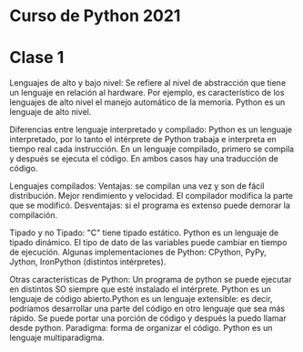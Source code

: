 # Curso de Python 2021
# Clase 1

Lenguajes de alto y bajo nivel: Se refiere al nivel de abstracción que tiene un lenguaje en relación al hardware. 
Por ejemplo, es característico de los lenguajes de alto nivel el manejo automático de la memoria. 
Python es un lenguaje de alto nivel.

Diferencias entre lenguaje interpretado y compilado: Python es un lenguaje interpretado, por lo tanto el intérprete 
de Python trabaja e interpreta en tiempo real cada instrucción. En un lenguaje compilado, primero se compila y después
se ejecuta el código. En ambos casos hay una traducción de código.

Lenguajes compilados:
Ventajas: se compilan una vez y son de fácil distribución. Mejor rendimiento y velocidad. El compilador modifica la 
parte que se modificó.
Desventajas: si el programa es extenso puede demorar la compilación.

Tipado y no Tipado: "C" tiene tipado estático. Python es un lenguaje de tipado dinámico. El tipo de dato de las 
variables puede cambiar en tiempo de ejecución.
Algunas implementaciones de Python: CPython, PyPy, Jython, IronPython 
(distintos intérpretes).

Otras características de Python: Un programa de python se puede ejecutar en distintos SO siempre que esté 
instalado el intérprete. Python es un lenguaje de código abierto.Python es un lenguaje extensible: es decir, podríamos 
desarrollar una parte del código en otro lenguaje que sea más rápido. Se puede portar una porción de código y después 
la puedo llamar desde python.
Paradigma: forma de organizar el código. Python es un lenguaje multiparadigma.  
